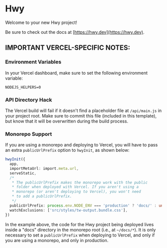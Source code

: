 # Hwy

Welcome to your new Hwy project!

Be sure to check out the docs at [https://hwy.dev](https://hwy.dev).

## IMPORTANT VERCEL-SPECIFIC NOTES:

### Environment Variables

In your Vercel dashboard, make sure to set the following environment variable:

```
NODEJS_HELPERS=0
```

### API Directory Hack

The Vercel build will fail if it doesn't find a placeholder file at `/api/main.js` in
your project root. Make sure to commit this file (included in this template), but know
that it will be overwritten during the build process.

### Monorepo Support

If you are using a monorepo and deploying to Vercel, you will have to pass an
extra `publicUrlPrefix` option to `hwyInit`, as shown below:

```ts
hwyInit({
  app,
  importMetaUrl: import.meta.url,
  serveStatic,
  /*
   * The publicUrlPrefix makes the monorepo work with the public
   * folder when deployed with Vercel. If you aren't using a
   * monorepo (or aren't deploying to Vercel), you won't need
   * to add a publicUrlPrefix.
   */
  publicUrlPrefix: process.env.NODE_ENV === 'production' ? 'docs/' : undefined,
  watchExclusions: ['src/styles/tw-output.bundle.css'],
})
```

In the example above, the code for the Hwy project being deployed lives inside a "docs"
directory in the monorepo root (i.e., at `~/docs/*`). It is only necessary to set a
`publicUrlPrefix` when deploying to Vercel, and only if you are using a monorepo, and
only in production.
